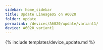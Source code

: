 ```yaml
---
sidebar: home_sidebar
title: Update LineageOS on A6020
folder: update
permalink: /devices/A6020/update/variant1/
device: A6020_variant1
---
```

{% include templates/device_update.md %}
